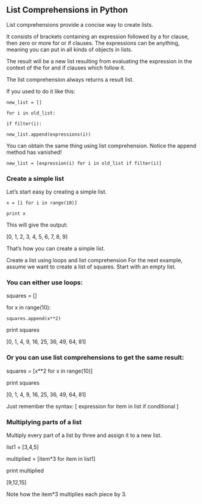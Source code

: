 ## List Comprehensions in Python

List comprehensions provide a concise way to create lists.

It consists of brackets containing an expression followed by a for clause, then zero or more for or if clauses. The expressions can be anything, meaning you can put in all kinds of objects in lists.

The result will be a new list resulting from evaluating the expression in the context of the for and if clauses which follow it.

The list comprehension always returns a result list.

If you used to do it like this:

`new_list = []`

`for i in old_list:`

`if filter(i):`
    
`new_list.append(expressions(i))`

You can obtain the same thing using list comprehension. Notice the append method has vanished!

`new_list = [expression(i) for i in old_list if filter(i)]`

### Create a simple list

Let’s start easy by creating a simple list.

`x = [i for i in range(10)]`

`print x`

This will give the output:

[0, 1, 2, 3, 4, 5, 6, 7, 8, 9]

That’s how you can create a simple list.

Create a list using loops and list comprehension
For the next example, assume we want to create a list of squares. Start with an empty list.

### You can either use loops:

squares = []

for x in range(10):

    squares.append(x**2)
 
print squares

[0, 1, 4, 9, 16, 25, 36, 49, 64, 81]

### Or you can use list comprehensions to get the same result:

squares = [x**2 for x in range(10)]

print squares

[0, 1, 4, 9, 16, 25, 36, 49, 64, 81]

Just remember the syntax: [ expression for item in list if conditional ]

### Multiplying parts of a list

Multiply every part of a list by three and assign it to a new list.

list1 = [3,4,5]
 
multiplied = [item*3 for item in list1] 
 
print multiplied 

[9,12,15]

Note how the item*3 multiplies each piece by 3.

